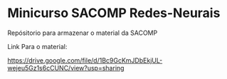 # Minicurso SACOMP Redes-Neurais
Repósitorio para armazenar o material da SACOMP

Link Para o material:


https://drive.google.com/file/d/1Bc9GcKmJDbEkjUL-wejeu5Gz1s6cCUNC/view?usp=sharing

